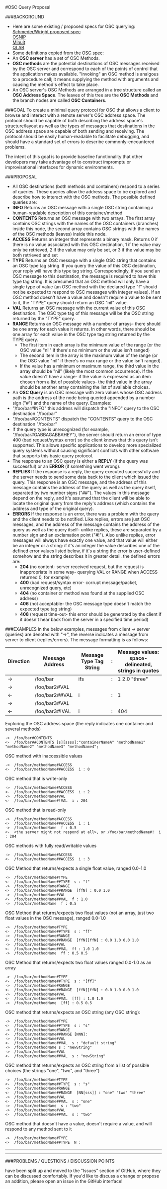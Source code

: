 #OSC Query Proposal

###BACKGROUND
 * Here are some existing / proposed specs for OSC querying:  
[Schmeder/Wright proposed spec](http://opensoundcontrol.org/files/osc-query-system.pdf)  
[OSNIP](https://github.com/jamoma/osnip/wiki)  
[Minuit](https://github.com/Minuit/minuit)  
[QLAB](http://figure53.com/qlab/docs/osc-api/)  
 * Some definitions copied from the [OSC spec](http://opensoundcontrol.org/spec-1_0):  
  * An **OSC server** has a set of OSC Methods.  
  * **OSC methods** are the potential destinations of OSC messages received by the OSC server and correspond to each of the points of control that the application makes available.  "Invoking" an OSC method is analgous to a procedure call; it means supplying the method with arguments and causing the method's effect to take place.  
  * An OSC server's OSC Methods are arranged in a tree structure called an **OSC Address Space**.  The leaves of this tree are the **OSC Methods** and the branch nodes are called **OSC Containers**.

###GOAL
To create a minimal query protocol for OSC that allows a client to browse and interact with a remote server's OSC address space.  The protocol should be capable of both describing the address space's structure/layout as well as the types of messages that destinations in the OSC address space are capable of both sending and receiving.  The protocol should be easily human-readable to facilitate debugging, and should have a standard set of errors to describe commonly-encountered problems.

The intent of this goal is to provide baseline functionality that other developers may take advantage of to construct impromptu or improvisational interfaces for dynamic environments.

###PROPOSAL
 * All OSC destinations (both methods and containers) respond to a series of queries.  These queries allow the address space to be explored and describe how to interact with the OSC methods.  The possible defined queries are:
  * **INFO**    Returns an OSC message with a single OSC string containing a human-readable description of this container/method
  * **CONTENTS**    Returns an OSC message with two arrays.  The first array contains OSC strings with the names of the OSC containers (branches) inside this node, the second array contains OSC strings with the names of the OSC methods (leaves) inside this node.
  * **ACCESS**    Returns an integer that represents a binary mask.  Returns 0 if there is no value associated with this OSC destination, 1 if the value may only be retrieved, 2 if the value may only be set, or 3 if the value may be both retrieved and set
  * **TYPE**    Returns an OSC message with a single OSC string that contains an OSC type tag string.  If you query the value of this OSC destination, your reply will have this type tag string.  Correspondingly, if you send an OSC message to this destination, the message is required to have this type tag string.  It is presumed that an OSC method will only have a single type of value (an OSC method with the declared type "f" should not be expected to respond to OSC messages with integer values).  If an OSC method doesn't have a value and doesn't require a value to be sent to it, the "TYPE" query should return an OSC "nil" value.
  * **VAL**    Returns an OSC message with the current value of this OSC destination.  The OSC type tag of this message will be the OSC string returned by the "TYPE" query.
  * **RANGE**    Returns an OSC message with a number of arrays- there should be one array for each value it returns.  In other words, there should be one array for each value in the OSC type tag string returned by the TYPE query.
    * The first item in each array is the minimum value of the range (or the OSC value "nil" if there's no minimum or the value isn't ranged)
    * The second item in the array is the maximum value of the range (or the OSC value "nil" if there's no max range or the value isn't ranged).
    * If the value has a minimum or maximum range, the third value in the array should be "nil" (likely the most common occurrence).  If the value doesn't have a range- if the value is expressed as an item chosen from a list of possible values- the third value in the array should be another array containing the list of available choices.
 * An **OSC Query** is an OSC message with zero values whose OSC address path is the address of the node being queried appended by a number sign ("#") and the name of the query.  Examples:
  * "/foo/bar#INFO"  this address will dispatch the "INFO" query to the OSC destination "/foo/bar"
  * "/foo/bar#CONTENTS"  dispatch the "CONTENTS" query to the OSC destination "/foo/bar"
 * If the query type is unrecognized (for example, "/foo/bar#GABBAGABBAHEY"), the server should return an error of type 400 (bad request/syntax error) so the client knows that this query isn't supported.  This allows specific applications to develop more specialized query systems without causing significant conflicts with other software that supports this basic query protocol.
 * The response to an OSC query is either a **REPLY** (if the query was successful) or an **ERROR** (if something went wrong).
  * **REPLIES**    If the response is a reply, the query executed successfully and the server needs to send some data back to the client which issued the query.  This response is an OSC message, and the address of this message contains the address of the query as well as the query itself, separated by two number signs ("##").  The values in this message depend on the reply, and it's assumed that the client will be able to locate the original query from the reply's address (which contains the address and type of the original query).
  * **ERRORS**    If the response is an error, there was a problem with the query and the client needs to be notified.  Like replies, errors are just OSC messages, and the address of the message contains the address of the query as well as the query itself- unlike replies, these are separated by a number sign and an exclamation point ("#!").  Also unlike replies, error messages will always have exactly one value, and that value will either be an integer or a string: if it's an integer the value describes one of the defined error values listed below, if it's a string the error is user-defined somehow and the string describes it in greater detail.  the defined errors are:
    * **204**  (no content- server received request, but the request is inappropriate in some way- querying VAL or RANGE when ACCESS returned 0, for example)
    * **400**  (bad request/syntax error- corrupt message/packet, unrecognized query, etc)
    * **404**  (no container or method was found at the supplied OSC address)
    * **406**  (not acceptable- the OSC message type doesn't match the expected type tag string)
    * **408**  (request time-out- this error should be generated by the client if it doesn't hear back from the server in a specified time period)

###EXAMPLES
In the below examples, messages from client -> server (queries) are denoted with "->", the reverse indicates a message from server to client (replies/errors).  The message formatting is as follows:

Direction | Message Address | Message Type Tag String | : | Message values: space-delineated, strings in quotes
--- | --- | --- | --- | ---
-> | /foo/bar | ifs | : | 1 2.0 "three"
-> | /foo/bar2#VAL |   |   |   
<- | /foo/bar2##VAL | i | : | 1
-> | /foo/bar3#VAL |   |   |   
<- | /foo/bar3#!VAL | i | : | 404

 Exploring the OSC address space (the reply indicates one container and several methods)  
~~~
->  /foo/bar#CONTENTS
<-  /foo/bar##CONTENTS [s][ssss]:"containerNameA" "methodName1" "methodName2" "methodName3" "methodName4";
~~~
 OSC method with inaccessible values
~~~
->  /foo/bar/methodName#ACCESS
<-  /foo/bar/methodName##ACCESS  i : 0
~~~
 OSC method that is write-only
~~~
->  /foo/bar/methodName#ACCESS
<-  /foo/bar/methodName##ACCESS  i : 2
->  /foo/bar/methodName#VAL
<-  /foo/bar/methodName#!VAL  i : 204
~~~
 OSC method that is read-only
~~~
->  /foo/bar/methodName#ACCESS
<-  /foo/bar/methodName##ACCESS  i : 1
->  /foo/bar/methodName  f : 0.5
<-  <the server might not respond at all>, or /foo/bar/methodName#!  i : 204
~~~
 OSC methods with fully read/writable values
~~~
->  /foo/bar/methodName#ACCESS
<-  /foo/bar/methodName##ACCESS  i : 3
~~~
 OSC Method that returns/expects a single float value, ranged 0.0-1.0
~~~
->  /foo/bar/methodName#TYPE
<-  /foo/bar/methodName##TYPE  s : "f"
->  /foo/bar/methodName#RANGE
<-  /foo/bar/methodName##RANGE  [ffN] : 0.0 1.0
->  /foo/bar/methodName#VAL
<-  /foo/bar/methodName##VAL  f : 1.0
->  /foo/bar/methodName  f : 0.5
~~~
 OSC Method that returns/expects two float values (not an array, just two float values in the OSC message), ranged 0.0-1.0
~~~
->  /foo/bar/methodName#TYPE
<-  /foo/bar/methodName##TYPE  s : "ff"
->  /foo/bar/methodName#RANGE
<-  /foo/bar/methodName##RANGE  [ffN][ffN] : 0.0 1.0 0.0 1.0
->  /foo/bar/methodName#VAL
<-  /foo/bar/methodName##VAL  ff : 1.0 1.0
->  /foo/bar/methodName  ff : 0.5 0.5
~~~
 OSC Method that returns/expects two float values ranged 0.0-1.0 as an array
~~~
->  /foo/bar/methodName#TYPE
<-  /foo/bar/methodName##TYPE  s : "[ff]"
->  /foo/bar/methodName#RANGE
<-  /foo/bar/methodName##RANGE  [ffN][ffN] : 0.0 1.0 0.0 1.0
->  /foo/bar/methodName#VAL
<-  /foo/bar/methodName##VAL  [ff] : 1.0 1.0
->  /foo/bar/methodName  [ff] : 0.5 0.5
~~~
 OSC method that returns/expects an OSC string (any OSC string):
~~~
->  /foo/bar/methodName#TYPE
<-  /foo/bar/methodName##TYPE  s : "s"
->  /foo/bar/methodName#RANGE
<-  /foo/bar/methodName##RANGE [NNN]:
->  /foo/bar/methodName#VAL
<-  /foo/bar/methodName##VAL  s : "default string"
->  /foo/bar/methodName s : "newString"
->  /foo/bar/methodName#VAL
<-  /foo/bar/methodName##VAL  s : "newString"
~~~
 OSC method that returns/expects an OSC string from a list of possible choices (the strings "one", "two", and "three")
~~~
->  /foo/bar/methodName#TYPE
<-  /foo/bar/methodName##TYPE  s : "s"
->  /foo/bar/methodName#RANGE
<-  /foo/bar/methodName##RANGE  [NN[sss]] : "one" "two" "three"
->  /foo/bar/methodName#VAL
<-  /foo/bar/methodName##VAL  s : "one"
->  /foo/bar/methodName  s : "two"
->  /foo/bar/methodName#VAL
<-  /foo/bar/methodName##VAL  s : "two"
~~~
 OSC method that doesn't have a value, doesn't require a value, and will respond to any method sent to it
~~~
->  /foo/bar/methodName#TYPE
<-  /foo/bar/methodName##TYPE  N :
~~~


****
****


###PROBLEMS / QUESTIONS / DISCUSSION POINTS

have been split up and moved to the "Issues" section of GitHub, where they can be discussed comfortably.  If you'd like to discuss a change or propose an addition, please open an issue in the GitHub interface!